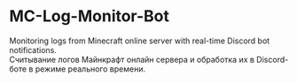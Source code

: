 # MC-Log-Monitor-Bot
Monitoring logs from Minecraft online server with real-time Discord bot notifications.<br>
Считывание логов Майнкрафт онлайн сервера и обработка их в Discord-боте в режиме реального времени.



